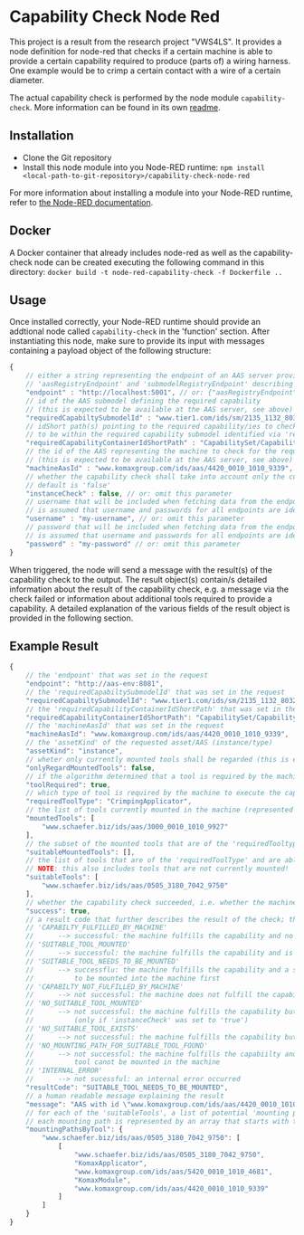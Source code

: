 # Capability Check Node Red

This project is a result from the research project "VWS4LS". It provides a node
definition for node-red that checks if a certain machine is able to provide a 
certain capability required to produce (parts of) a wiring harness. One example 
would be to crimp a certain contact with a wire of a certain diameter.

The actual capability check is performed by the node module `capability-check`.
More information can be found in its own [readme](../capability-check//readme.md).

## Installation

- Clone the Git repository
- Install this node module into you Node-RED runtime:
    `npm install <local-path-to-git-repository>/capability-check-node-red`

For more information about installing a module into your Node-RED runtime,
refer to [the Node-RED documentation](https://nodered.org/docs/creating-nodes/first-node#testing-your-node-in-node-red).

## Docker

A Docker container that already includes node-red as well as the capability-check node can be created executing the following command in this directory:
`docker build -t node-red-capability-check -f Dockerfile ..`

## Usage

Once installed correctly, your Node-RED runtime should provide an addtional node called `capability-check` in the 'function' section. 
After instantiating this node, make sure to provide its input with messages containing a payload object of the following structure:

```javascript
{
    // either a string representing the endpoint of an AAS server providing access to all relevant AASes and submodels or an object with two members 
    // 'aasRegistryEndpoint' and 'submodelRegistryEndpoint' describing the registry endpoints used to find the servers hosting the relevant AASes and submodels
    "endpoint" : "http://localhost:5001", // or: {"aasRegistryEndpoint" = "http://localhost:5001", "submodelRegistryEndpoint" = "http://localhost:5001"}
    // id of the AAS submodel defining the required capability
    // (this is expected to be available at the AAS server, see above)
    "requiredCapabiltySubmodelId" : "www.tier1.com/ids/sm/2135_1132_8032_2655",
    // idShort path(s) pointing to the required capability/ies to check; this is expected
    // to be within the required capability submodel identified via 'requiredCapabiltySubmodelId'
    "requiredCapabilityContainerIdShortPath" : "CapabilitySet/CapabilityContainer01", // or: ["CapabilitySet/CapabilityContainer01", "CapabilitySet/CapabilityContainer04"]
    // the id of the AAS representing the machine to check for the required capability
    // (this is expected to be available at the AAS server, see above)
    "machineAasId" : "www.komaxgroup.com/ids/aas/4420_0010_1010_9339",
    // whether the capability check shall take into account only the currently mounted tools (true) or all tools that can theoretically be mounted (false); 
    // default is 'false'
    "instanceCheck" : false, // or: omit this parameter
    // username that will be included when fetching data from the endpoint(s); username/password will be included directly in the fetch urls; it 
    // is assumed that username and passwords for all endpoints are identical
    "username" : "my-username", // or: omit this parameter
    // password that will be included when fetching data from the endpoint(s); username/password will be included directly in the fetch urls; it 
    // is assumed that username and passwords for all endpoints are identical
    "password" : "my-password" // or: omit this parameter
}
```

When triggered, the node will send a message with the result(s) of the capability 
check to the output. The result object(s) contain/s detailed information about the 
result of the capability check, e.g. a message via the check failed or 
information about additional tools required to provide a capability. A detailed explanation of the various fields of the result object is provided in the following section.

## Example Result

```javascript
{
    // the 'endpoint' that was set in the request
    "endpoint": "http://aas-env:8081", 
    // the 'requiredCapabiltySubmodelId' that was set in the request
    "requiredCapabiltySubmodelId": "www.tier1.com/ids/sm/2135_1132_8032_2655",
    // the 'requiredCapabilityContainerIdShortPath' that was set in the request
    "requiredCapabilityContainerIdShortPath": "CapabilitySet/CapabilityContainer01",
    // the 'machineAasId' that was set in the request
    "machineAasId": "www.komaxgroup.com/ids/aas/4420_0010_1010_9339",
    // the 'assetKind' of the requested asset/AAS (instance/type)
    "assetKind": "instance",
    // wheter only currently mounted tools shall be regarded (this is equivalent to the 'instanceCheck' parameter in the request)
    "onlyRegardMountedTools": false,
    // if the algorithm determined that a tool is required by the machine to execute the capability
    "toolRequired": true,
    // which type of tool is required by the machine to execute the capability (only if 'toolRequired' is true)
    "requiredToolType": "CrimpingApplicator",
    // the list of tools currently mounted in the machine (represented by their AAS id)
    "mountedTools": [
        "www.schaefer.biz/ids/aas/3000_0010_1010_9927"
    ],
    // the subset of the mounted tools that are of the 'requiredTooltype'
    "suitableMountedTools": [],
    // the list of tools that are of the 'requiredToolType' and are able to fulfil the capability (represented by their AAS id);
    // NOTE: this also includes tools that are not currently mounted!
    "suitableTools": [
        "www.schaefer.biz/ids/aas/0505_3180_7042_9750"
    ],
    // whether the capability check succeeded, i.e. whether the machine is (theoretically) capable of executing the required capability, potentially with the help of a tool to be mounted
    "success": true,
    // a result code that further describes the result of the check; this is one of:
    // 'CAPABILTY_FULFILLED_BY_MACHINE'
    //      --> successful: the machine fulfills the capability and no tool is required
    // 'SUITABLE_TOOL_MOUNTED'
    //      --> successful: the machine fulfills the capability and is already equipped with a suitable tol
    // 'SUITABLE_TOOL_NEEDS_TO_BE_MOUNTED'
    //      --> successflu: the machine fulfills the capability and a suitable tool exists but the tool needs
    //          to be mounted into the machine first
    // 'CAPABILTY_NOT_FULFILLED_BY_MACHINE'
    //      --> not successful: the machine does not fulfill the capability
    // 'NO_SUITABLE_TOOL_MOUNTED' 
    //      --> not successful: the machine fulfills the capability but no suitable tool was mounted 
    //          (only if 'instanceCheck' was set to 'true')
    // 'NO_SUITABLE_TOOL_EXISTS'
    //      --> not successful: the machine fulfills the capability but no suitable tool was found (in the registry)
    // 'NO_MOUNTING_PATH_FOR_SUITABLE_TOOL_FOUND'
    //      --> not successful: the machine fulfills the capabiilty and at least one suitable tool was found but the 
    //          tool canot be mounted in the machine
    // 'INTERNAL_ERROR'
    //      --> not sucessful: an internal error occurred
    "resultCode": "SUITABLE_TOOL_NEEDS_TO_BE_MOUNTED",
    // a human readable message explaining the result
    "message": "AAS with id \"www.komaxgroup.com/ids/aas/4420_0010_1010_9339\" offers the required capability \"Crimp\" and fulfills all constraints\"! However, a suitable tool needs to be mounted.",
    // for each of the 'suitableTools', a list of potential 'mounting paths';
    // each mounting path is represented by an array that starts with the AAS id of the tool and ends with the AAS id of the machine; these are connected by a list of 'slots' (represented by their name) and further resources that are required to mount the tool into the machine (represented by the AAS id)
    "mountingPathsByTool": {
        "www.schaefer.biz/ids/aas/0505_3180_7042_9750": [
            [
                "www.schaefer.biz/ids/aas/0505_3180_7042_9750",
                "KomaxApplicator",
                "www.komaxgroup.com/ids/aas/5420_0010_1010_4681",
                "KomaxModule",
                "www.komaxgroup.com/ids/aas/4420_0010_1010_9339"
            ]
        ]
    }
}
```